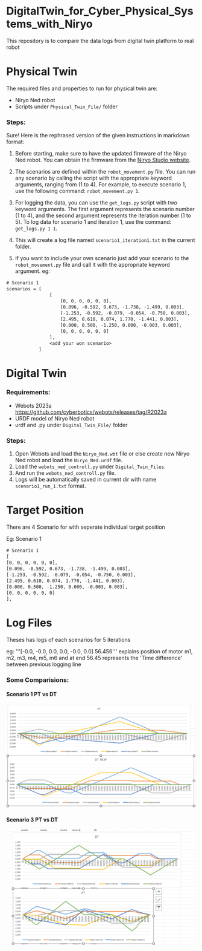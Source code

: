 # DigitalTwin_for_Cyber_Physical_Systems_with_Niryo
This repository is to compare the data logs from digital twin platform to real robot

# Physical Twin
The required files and properties to run for physical twin are:
- Niryo Ned robot
- Scripts under `Physical_Twin_File/` folder

### Steps:

Sure! Here is the rephrased version of the given instructions in markdown format:

1. Before starting, make sure to have the updated firmware of the Niryo Ned robot. You can obtain the firmware from the [Niryo Studio website](https://docs.niryo.com/dev/pyniryo/v1.1.2/en/source/setup/installation.html).

2. The scenarios are defined within the `robot_movement.py` file. You can run any scenario by calling the script with the appropriate keyword arguments, ranging from (1 to 4). For example, to execute scenario 1, use the following command: `robot_movement.py 1`.

3. For logging the data, you can use the `get_logs.py` script with two keyword arguments. The first argument represents the scenario number (1 to 4), and the second argument represents the iteration number (1 to 5). To log data for scenario 1 and iteration 1, use the command: `get_logs.py 1 1`.

4. This will create a log file named `scenario1_iteration1.txt` in the current folder.

5. If you want to include your own scenario just add your scenario to the `robot_movement.py` file and call it with the appropriate keyword argument. eg:

```
# Scenario 1
scenarios = [
                [
                    [0, 0, 0, 0, 0, 0],
                    [0.096, -0.592, 0.673, -1.738, -1.499, 0.003],
                    [-1.253, -0.592, -0.079, -0.054, -0.750, 0.003],
                    [2.495, 0.610, 0.074, 1.770, -1.441, 0.003],
                    [0.000, 0.500, -1.250, 0.000, -0.003, 0.003],
                    [0, 0, 0, 0, 0, 0]
                ],
                <add your won scenario>
            ]
```

# Digital Twin
### Requirements:
- Webots 2023a https://github.com/cyberbotics/webots/releases/tag/R2023a
- URDF model of Niryo Ned robot
- urdf and .py under `Digital_Twin_File/` folder

### Steps:
1. Open Webots and load the `Niryo_Ned.wbt` file or else create new Niryo Ned robot and load the `Niryo_Ned.urdf` file.
2. Load the `webots_ned_controll.py` under `Digital_Twin_Files`.
3. And run the `webots_ned_controll.py` file.
4. Logs will be automatically saved in current dir with name `scenario1_run_1.txt` format.


# Target Position

There are 4 Scenario for with seperate individual target position

Eg: Scenario 1
```
# Scenario 1
[
[0, 0, 0, 0, 0, 0],
[0.096, -0.592, 0.673, -1.738, -1.499, 0.003],
[-1.253, -0.592, -0.079, -0.054, -0.750, 0.003],
[2.495, 0.610, 0.074, 1.770, -1.441, 0.003],
[0.000, 0.500, -1.250, 0.000, -0.003, 0.003],
[0, 0, 0, 0, 0, 0]
],
```

# Log Files
Theses has logs of each scenarios for 5 iterations

eg:
'''[-0.0, -0.0, 0.0, 0.0, -0.0, 0.0] 56.456'''
explains
position of motor m1, m2, m3, m4, m5, m6 and at end 56.45 represents the 'Time difference' between previous logging line

### Some Comparisions:

#### Scenario 1 PT vs DT
![Alt Text](assets/scenario1_pt_vs_dt.png)

#### Scenario 3 PT vs DT
![Alt Text](assets/scenario3_pt_vs_dt.png)
